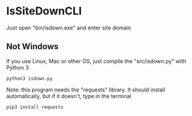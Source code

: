 # IsSiteDownCLI
Just open "bin/isdown.exe" and enter site domain
## Not Windows
If you use Linux, Mac or other OS, just compile the "src/isdown.py" with Python 3
```
python3 isdown.py
```
Note: this program needs the "requests" library. It should install automatically, but if it doesn't, type in the terminal
```
pip3 install requests
```
